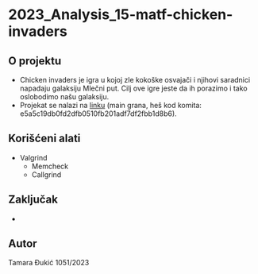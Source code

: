 # 2023_Analysis_15-matf-chicken-invaders

## O projektu

- Chicken invaders je igra u kojoj zle kokoške osvajači i njihovi saradnici napadaju galaksiju Mlečni put. Cilj ove igre jeste da ih porazimo i tako oslobodimo našu galaksiju.
- Projekat se nalazi na [linku](https://gitlab.com/matf-bg-ac-rs/course-rs/projects-2020-2021/15-matf-chicken-invaders) (main grana, heš kod komita: e5a5c19db0fd2dfb0510fb201adf7df2fbb1d8b6).


 ## Korišćeni alati
 * Valgrind
    - Memcheck
    - Callgrind


## Zaključak
-

## Autor

Tamara Đukić 1051/2023
